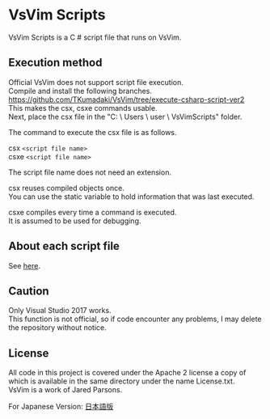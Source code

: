 VsVim Scripts
===

VsVim Scripts is a C # script file that runs on VsVim.  

## Execution method

Official VsVim does not support script file execution.  
Compile and install the following branches.  
https://github.com/TKumadaki/VsVim/tree/execute-csharp-script-ver2  
This makes the csx, csxe commands usable.  
Next, place the csx file in the "C: \ Users \ user \ VsVimScripts" folder.  

The command to execute the csx file is as follows.  

csx `<script file name>`  
csxe `<script file name>`  

The script file name does not need an extension.  

csx reuses compiled objects once.  
You can use the static variable to hold information that was last executed.  

csxe compiles every time a command is executed.  
It is assumed to be used for debugging.  

## About each script file

See [here](Documentation/ScriptFiles.md).  

## Caution

Only Visual Studio 2017 works.  
This function is not official, so if code encounter any problems, I may delete the repository without notice.  

## License

All code in this project is covered under the Apache 2 license a copy of which is available in the same directory under the name License.txt.  
VsVim is a work of Jared Parsons.  

For Japanese Version: [日本語版](README.ja.md)
